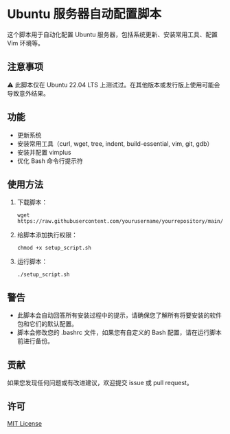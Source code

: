 # Ubuntu 服务器自动配置脚本

这个脚本用于自动化配置 Ubuntu 服务器，包括系统更新、安装常用工具、配置 Vim 环境等。

## 注意事项

⚠️ 此脚本仅在 Ubuntu 22.04 LTS 上测试过。在其他版本或发行版上使用可能会导致意外结果。

## 功能

- 更新系统
- 安装常用工具（curl, wget, tree, indent, build-essential, vim, git, gdb）
- 安装并配置 vimplus
- 优化 Bash 命令行提示符

## 使用方法

1. 下载脚本：

   ```
   wget https://raw.githubusercontent.com/yourusername/yourrepository/main/setup_script.sh
   ```

2. 给脚本添加执行权限：

   ```
   chmod +x setup_script.sh
   ```

3. 运行脚本：

   ```
   ./setup_script.sh
   ```

## 警告

- 此脚本会自动回答所有安装过程中的提示，请确保您了解所有将要安装的软件包和它们的默认配置。
- 脚本会修改您的 .bashrc 文件，如果您有自定义的 Bash 配置，请在运行脚本前进行备份。

## 贡献

如果您发现任何问题或有改进建议，欢迎提交 issue 或 pull request。

## 许可

[MIT License](LICENSE)  
